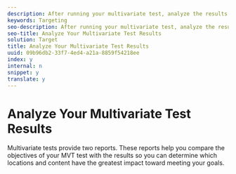 ```yaml
---
description: After running your multivariate test, analyze the results using the reports provided by Target.
keywords: Targeting
seo-description: After running your multivariate test, analyze the results using the reports provided by Target.
seo-title: Analyze Your Multivariate Test Results
solution: Target
title: Analyze Your Multivariate Test Results
uuid: 09b96db2-33f7-4ed4-a21a-8859f54218ee
index: y
internal: n
snippet: y
translate: y
---
```


# Analyze Your Multivariate Test Results

Multivariate tests provide two reports. These reports help you compare the objectives of your MVT test with the results so you can determine which locations and content have the greatest impact toward meeting your goals. 
